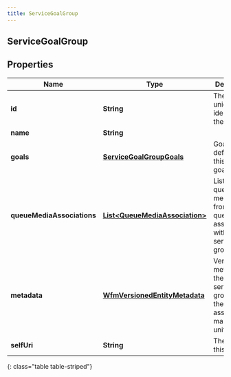 ```yaml
---
title: ServiceGoalGroup
---
```

## ServiceGoalGroup


## Properties

| Name | Type | Description | Notes |
| ------------ | ------------- | ------------- | ------------- |
| **id** | **String** | The globally unique identifier for the object. |  [optional] |
| **name** | **String** |  |  [optional] |
| **goals** | [**ServiceGoalGroupGoals**](ServiceGoalGroupGoals.html) | Goals defined for this service goal group |  [optional] |
| **queueMediaAssociations** | [**List&lt;QueueMediaAssociation&gt;**](QueueMediaAssociation.html) | List of queues and media types from that queue to associate with this service goal group |  [optional] |
| **metadata** | [**WfmVersionedEntityMetadata**](WfmVersionedEntityMetadata.html) | Version metadata for the list of service goal groups for the associated management unit |  |
| **selfUri** | **String** | The URI for this object |  [optional] |
{: class="table table-striped"}



